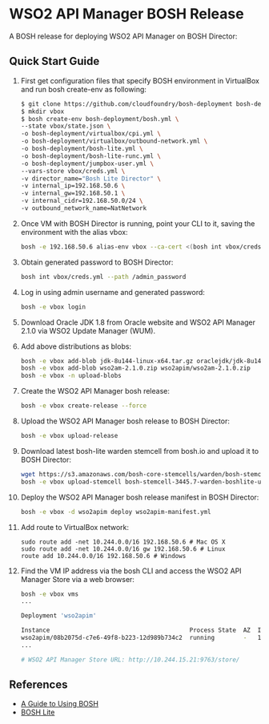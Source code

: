 # WSO2 API Manager BOSH Release

A BOSH release for deploying WSO2 API Manager on BOSH Director:

## Quick Start Guide

1. First get configuration files that specify BOSH environment in VirtualBox and run bosh create-env as following:

    ```bash
    $ git clone https://github.com/cloudfoundry/bosh-deployment bosh-deployment
    $ mkdir vbox
    $ bosh create-env bosh-deployment/bosh.yml \
    --state vbox/state.json \
    -o bosh-deployment/virtualbox/cpi.yml \
    -o bosh-deployment/virtualbox/outbound-network.yml \
    -o bosh-deployment/bosh-lite.yml \
    -o bosh-deployment/bosh-lite-runc.yml \
    -o bosh-deployment/jumpbox-user.yml \
    --vars-store vbox/creds.yml \
    -v director_name="Bosh Lite Director" \
    -v internal_ip=192.168.50.6 \
    -v internal_gw=192.168.50.1 \
    -v internal_cidr=192.168.50.0/24 \
    -v outbound_network_name=NatNetwork
    ```

2. Once VM with BOSH Director is running, point your CLI to it, saving the environment with the alias vbox:

    ```bash
    bosh -e 192.168.50.6 alias-env vbox --ca-cert <(bosh int vbox/creds.yml --path /director_ssl/ca)
    ```

3. Obtain generated password to BOSH Director:

    ```bash
    bosh int vbox/creds.yml --path /admin_password
    ```

4. Log in using admin username and generated password:

    ```bash
    bosh -e vbox login
    ```

5. Download Oracle JDK 1.8 from Oracle website and WSO2 API Manager 2.1.0 via WSO2 Update Manager (WUM).

6. Add above distributions as blobs:

    ```bash
    bosh -e vbox add-blob jdk-8u144-linux-x64.tar.gz oraclejdk/jdk-8u144-linux-x64.tar.gz
    bosh -e vbox add-blob wso2am-2.1.0.zip wso2apim/wso2am-2.1.0.zip
    bosh -e vbox -n upload-blobs
    ```

7. Create the WSO2 API Manager bosh release:

    ```bash
    bosh -e vbox create-release --force
    ```

8. Upload the WSO2 API Manager bosh release to BOSH Director:

    ```bash
    bosh -e vbox upload-release
    ```

9. Download latest bosh-lite warden stemcell from bosh.io and upload it to BOSH Director:
    
    ```bash
    wget https://s3.amazonaws.com/bosh-core-stemcells/warden/bosh-stemcell-3445.7-warden-boshlite-ubuntu-trusty-go_agent.tgz
    bosh -e vbox upload-stemcell bosh-stemcell-3445.7-warden-boshlite-ubuntu-trusty-go_agent.tgz
    ```

10. Deploy the WSO2 API Manager bosh release manifest in BOSH Director:

    ```bash
    bosh -e vbox -d wso2apim deploy wso2apim-manifest.yml
    ```

11. Add route to VirtualBox network:

    ```
    sudo route add -net 10.244.0.0/16 192.168.50.6 # Mac OS X
    sudo route add -net 10.244.0.0/16 gw 192.168.50.6 # Linux
    route add 10.244.0.0/16 192.168.50.6 # Windows
    ```

12. Find the VM IP address via the bosh CLI and access the WSO2 API Manager Store via a web browser:

    ```bash
    bosh -e vbox vms
    ...

    Deployment 'wso2apim'

    Instance                                       Process State  AZ  IPs           VM CID                                VM Type
    wso2apim/08b2075d-c7e6-49f8-b223-12d989b734c2  running        -   10.244.15.21  84cac420-fd02-4884-5821-0fad60e3ce29  wso2apim-resource-pool
    ...

    # WSO2 API Manager Store URL: http://10.244.15.21:9763/store/
    ```

## References

* [A Guide to Using BOSH](http://mariash.github.io/learn-bosh/)
* [BOSH Lite](https://bosh.io/docs/bosh-lite.html)
